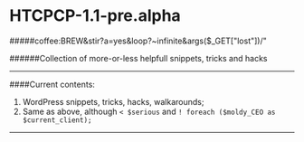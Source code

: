 HTCPCP-1.1-pre.alpha
====================
#####coffee:BREW&amp;stir?a=yes&amp;loop?~infinite&amp;args($_GET["lost"])/"

######Collection of more-or-less helpfull snippets, tricks and hacks
___
####Current contents:

1.  WordPress snippets, tricks, hacks, walkarounds;
2.  Same as above, although `< $serious` and `! foreach ($moldy_CEO as $current_client); `
 
___
